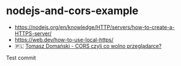 # nodejs-and-cors-example

* https://nodejs.org/en/knowledge/HTTP/servers/how-to-create-a-HTTPS-server/
* https://web.dev/how-to-use-local-https/
* 🇵🇱 [Tomasz Domański - CORS czyli co wolno przeglądarce?](https://www.youtube.com/watch?v=mdQvEqqdFEI)

Test commit
